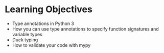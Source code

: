# Learning Objectives
- Type annotations in Python 3
- How you can use type annotations to specify function signatures and variable types
- Duck typing
- How to validate your code with mypy
